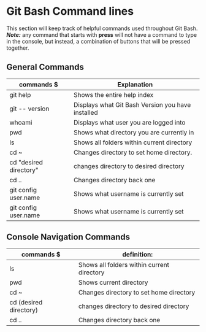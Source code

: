 # Git Bash Command lines

This section will keep track of helpful commands used throughout Git Bash.
***Note:*** any command that starts with **press** will not have a command to type in the console, but instead, a combination of buttons that will be pressed together.
 
 ## General Commands

|                commands  $                   |                   Explanation                              |
|----------------------------------------------|------------------------------------------------------------|
|git help                                      |    Shows the entire help index                             |
|git -- version                                |    Displays what Git Bash Version you have installed       |
|whoami                                        |    Displays what user you are logged into                  |
|pwd                                           |    Shows what directory you are currently in               |
|ls                                            |    Shows all folders within current directory              |
|cd ~                                          |    Changes directory to set home directory.                |
|cd "desired directory"                        |    changes directory to desired directory                  |
|cd ..                                         |    Changes directory back one                              |
|git config user.name                          |    Shows what username is currently set                    |
|git config user.name                          |    Shows what username is currently set                    |

## Console Navigation Commands
|                commands  $                   |                           definition:                              |
|----------------------------------------------|--------------------------------------------------------------------|
|  ls                                          |    Shows all folders within current directory                      |
|  pwd                                         |    Shows current directory                                         |         
|  cd ~                                        |    Changes directory to set home directory                         |
|  cd (desired directory)                      |    changes directory to desired directory                          |
|  cd ..                                       |    Changes directory back one                                      |                                |    Shows the entire help index                             |
